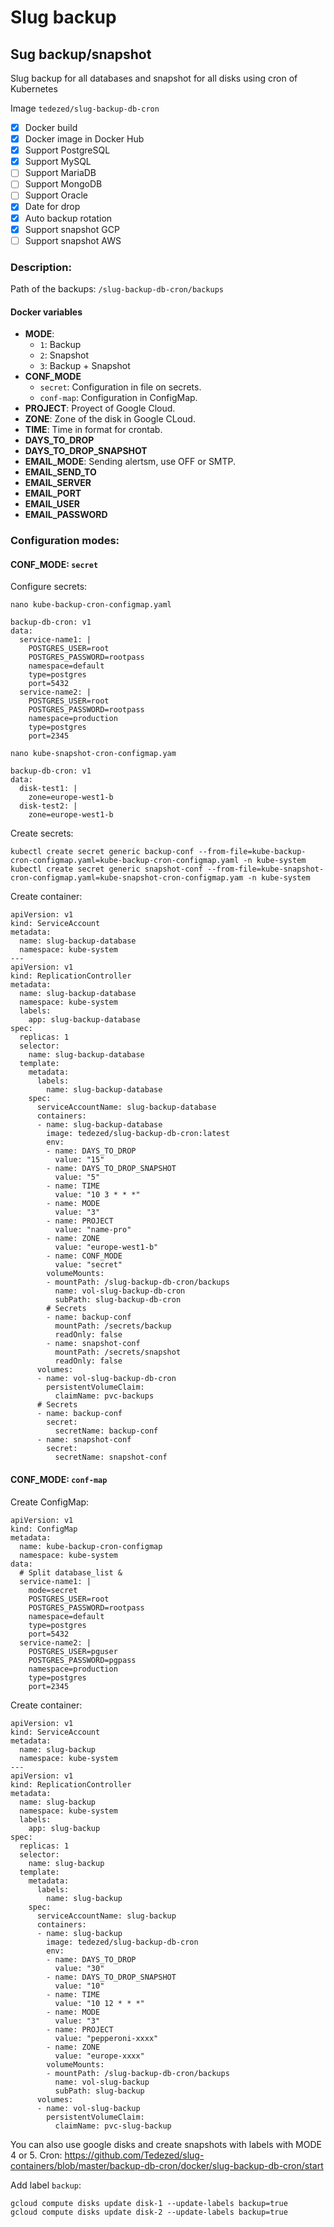 # Slug backup

## Sug backup/snapshot

Slug backup for all databases and snapshot for all disks using cron of Kubernetes

Image `tedezed/slug-backup-db-cron`

- [x] Docker build
- [x] Docker image in Docker Hub
- [x] Support PostgreSQL
- [x] Support MySQL
- [ ] Support MariaDB
- [ ] Support MongoDB
- [ ] Support Oracle
- [x] Date for drop
- [x] Auto backup rotation
- [x] Support snapshot GCP
- [ ] Support snapshot AWS

### Description:

Path of the backups: `/slug-backup-db-cron/backups`

#### Docker variables

* **MODE**:
  * `1`: Backup
  * `2`: Snapshot
  * `3`: Backup + Snapshot
* **CONF_MODE**
  * `secret`: Configuration in file on secrets.
  * `conf-map`: Configuration in ConfigMap.
* **PROJECT**: Proyect of Google Cloud.
* **ZONE**: Zone of the disk in Google CLoud.
* **TIME**: Time in format for crontab.
* **DAYS_TO_DROP**
* **DAYS_TO_DROP_SNAPSHOT**
* **EMAIL_MODE**: Sending alertsm, use OFF or SMTP.
* **EMAIL_SEND_TO**
* **EMAIL_SERVER**
* **EMAIL_PORT**
* **EMAIL_USER**
* **EMAIL_PASSWORD**


### Configuration modes:

#### CONF_MODE: `secret`

Configure secrets:

`nano kube-backup-cron-configmap.yaml`

```
backup-db-cron: v1
data:
  service-name1: |
    POSTGRES_USER=root
    POSTGRES_PASSWORD=rootpass
    namespace=default
    type=postgres
    port=5432
  service-name2: |
    POSTGRES_USER=root
    POSTGRES_PASSWORD=rootpass
    namespace=production
    type=postgres
    port=2345
```

`nano kube-snapshot-cron-configmap.yam`

```
backup-db-cron: v1
data:
  disk-test1: |
    zone=europe-west1-b
  disk-test2: |
    zone=europe-west1-b
```

Create secrets:
```
kubectl create secret generic backup-conf --from-file=kube-backup-cron-configmap.yaml=kube-backup-cron-configmap.yaml -n kube-system
kubectl create secret generic snapshot-conf --from-file=kube-snapshot-cron-configmap.yaml=kube-snapshot-cron-configmap.yam -n kube-system
```

Create container:

```
apiVersion: v1
kind: ServiceAccount
metadata:
  name: slug-backup-database
  namespace: kube-system
---
apiVersion: v1
kind: ReplicationController
metadata:
  name: slug-backup-database
  namespace: kube-system
  labels:
    app: slug-backup-database
spec:
  replicas: 1
  selector:
    name: slug-backup-database
  template:
    metadata:
      labels:
        name: slug-backup-database
    spec:
      serviceAccountName: slug-backup-database
      containers:
      - name: slug-backup-database
        image: tedezed/slug-backup-db-cron:latest
        env:
        - name: DAYS_TO_DROP
          value: "15"
        - name: DAYS_TO_DROP_SNAPSHOT
          value: "5"
        - name: TIME
          value: "10 3 * * *"
        - name: MODE
          value: "3"
        - name: PROJECT
          value: "name-pro"
        - name: ZONE
          value: "europe-west1-b"
        - name: CONF_MODE
          value: "secret"
        volumeMounts:
        - mountPath: /slug-backup-db-cron/backups
          name: vol-slug-backup-db-cron
          subPath: slug-backup-db-cron
        # Secrets
        - name: backup-conf
          mountPath: /secrets/backup
          readOnly: false
        - name: snapshot-conf
          mountPath: /secrets/snapshot
          readOnly: false
      volumes:
      - name: vol-slug-backup-db-cron
        persistentVolumeClaim:
          claimName: pvc-backups
      # Secrets
      - name: backup-conf
        secret:
          secretName: backup-conf
      - name: snapshot-conf
        secret:
          secretName: snapshot-conf
```

#### CONF_MODE: `conf-map`

Create ConfigMap:

```
apiVersion: v1
kind: ConfigMap
metadata:
  name: kube-backup-cron-configmap
  namespace: kube-system
data:
  # Split database_list &
  service-name1: |
    mode=secret
    POSTGRES_USER=root
    POSTGRES_PASSWORD=rootpass
    namespace=default
    type=postgres
    port=5432
  service-name2: |
    POSTGRES_USER=pguser
    POSTGRES_PASSWORD=pgpass
    namespace=production
    type=postgres
    port=2345
```

Create container:

```
apiVersion: v1
kind: ServiceAccount
metadata:
  name: slug-backup
  namespace: kube-system
---
apiVersion: v1
kind: ReplicationController
metadata:
  name: slug-backup
  namespace: kube-system
  labels:
    app: slug-backup
spec:
  replicas: 1
  selector:
    name: slug-backup
  template:
    metadata:
      labels:
        name: slug-backup
    spec:
      serviceAccountName: slug-backup
      containers:
      - name: slug-backup
        image: tedezed/slug-backup-db-cron
        env:
        - name: DAYS_TO_DROP
          value: "30"
        - name: DAYS_TO_DROP_SNAPSHOT
          value: "10"
        - name: TIME
          value: "10 12 * * *"
        - name: MODE
          value: "3"
        - name: PROJECT
          value: "pepperoni-xxxx"
        - name: ZONE
          value: "europe-xxxx"
        volumeMounts:
        - mountPath: /slug-backup-db-cron/backups
          name: vol-slug-backup
          subPath: slug-backup
      volumes:
      - name: vol-slug-backup
        persistentVolumeClaim:
          claimName: pvc-slug-backup
```

You can also use google disks and create snapshots with labels with MODE 4 or 5.
Cron: https://github.com/Tedezed/slug-containers/blob/master/backup-db-cron/docker/slug-backup-db-cron/start

Add label `backup`:
```
gcloud compute disks update disk-1 --update-labels backup=true
gcloud compute disks update disk-2 --update-labels backup=true
```